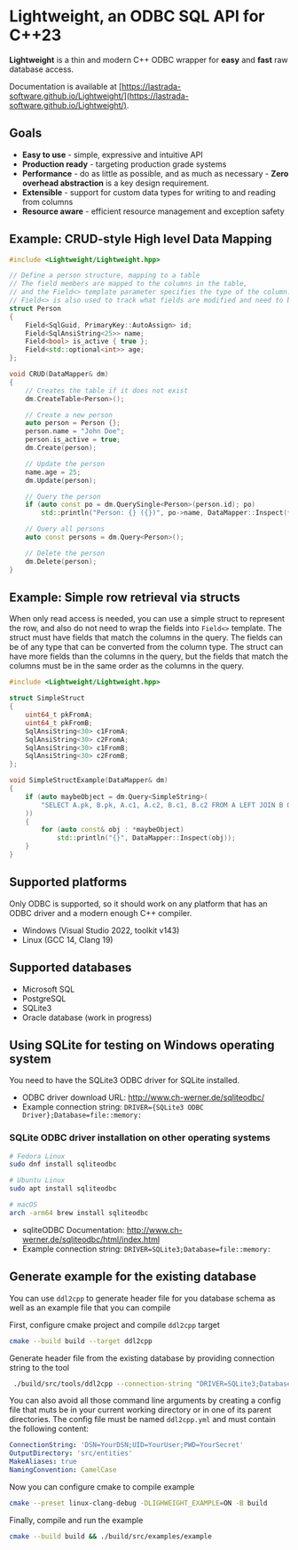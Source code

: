 # Lightweight, an ODBC SQL API for C++23

**Lightweight** is a thin and modern C++ ODBC wrapper for **easy** and **fast** raw database access.

Documentation is available at [https://lastrada-software.github.io/Lightweight/](https://lastrada-software.github.io/Lightweight/).

## Goals

- **Easy to use** - simple, expressive and intuitive API
- **Production ready** - targeting production grade systems
- **Performance** - do as little as possible, and as much as necessary - **Zero overhead abstraction** is a key design requirement.
- **Extensible** - support for custom data types for writing to and reading from columns
- **Resource aware** - efficient resource management and exception safety

## Example: CRUD-style High level Data Mapping

```cpp
#include <Lightweight/Lightweight.hpp>

// Define a person structure, mapping to a table
// The field members are mapped to the columns in the table,
// and the Field<> template parameter specifies the type of the column.
// Field<> is also used to track what fields are modified and need to be updated.
struct Person
{
    Field<SqlGuid, PrimaryKey::AutoAssign> id;
    Field<SqlAnsiString<25>> name;
    Field<bool> is_active { true };
    Field<std::optional<int>> age;
};

void CRUD(DataMapper& dm)
{
    // Creates the table if it does not exist
    dm.CreateTable<Person>();

    // Create a new person
    auto person = Person {};
    person.name = "John Doe";
    person.is_active = true;
    dm.Create(person);

    // Update the person
    name.age = 25;
    dm.Update(person);

    // Query the person
    if (auto const po = dm.QuerySingle<Person>(person.id); po)
        std::println("Person: {} ({})", po->name, DataMapper::Inspect(*po));

    // Query all persons
    auto const persons = dm.Query<Person>(); 

    // Delete the person
    dm.Delete(person);
}
```

## Example: Simple row retrieval via structs

When only read access is needed, you can use a simple struct to represent the row,
and also do not need to wrap the fields into `Field<>` template.
The struct must have fields that match the columns in the query. The fields can be of any type that can be converted from the column type. The struct can have more fields than the columns in the query, but the fields that match the columns must be in the same order as the columns in the query.

```cpp
#include <Lightweight/Lightweight.hpp>

struct SimpleStruct
{
    uint64_t pkFromA;
    uint64_t pkFromB;
    SqlAnsiString<30> c1FromA;
    SqlAnsiString<30> c2FromA;
    SqlAnsiString<30> c1FromB;
    SqlAnsiString<30> c2FromB;
};

void SimpleStructExample(DataMapper& dm)
{
    if (auto maybeObject = dm.Query<SimpleString>(
        "SELECT A.pk, B.pk, A.c1, A.c2, B.c1, B.c2 FROM A LEFT JOIN B ON A.pk = B.pk"); maybeObject)
    ))
    {
        for (auto const& obj : *maybeObject)
            std::println("{}", DataMapper::Inspect(obj));
    }
}
```

## Supported platforms

Only ODBC is supported, so it should work on any platform that has an ODBC driver and
a modern enough C++ compiler.

- Windows (Visual Studio 2022, toolkit v143)
- Linux (GCC 14, Clang 19)

## Supported databases

- Microsoft SQL
- PostgreSQL
- SQLite3
- Oracle database (work in progress)

## Using SQLite for testing on Windows operating system

You need to have the SQLite3 ODBC driver for SQLite installed.

- ODBC driver download URL: http://www.ch-werner.de/sqliteodbc/
- Example connection string: `DRIVER={SQLite3 ODBC Driver};Database=file::memory:`

### SQLite ODBC driver installation on other operating systems

```sh
# Fedora Linux
sudo dnf install sqliteodbc

# Ubuntu Linux
sudo apt install sqliteodbc

# macOS
arch -arm64 brew install sqliteodbc
```

- sqliteODBC Documentation: http://www.ch-werner.de/sqliteodbc/html/index.html
- Example connection string: `DRIVER=SQLite3;Database=file::memory:`


## Generate example for the existing database

You can use `ddl2cpp` to generate header file for you database schema as well as an example file that you can compile

First, configure cmake project and compile `ddl2cpp` target
``` sh
cmake --build build --target ddl2cpp 
```

Generate header file from the existing database by providing connection string to the tool 
``` sh
 ./build/src/tools/ddl2cpp --connection-string "DRIVER=SQLite3;Database=test.db" --make-aliases --naming-convention CamelCase  --output ./src/examples/example.hpp --generate-example
```

You can also avoid all those command line arguments by creating a config file that muts be in your
current working directory or in one of its parent directories.
The config file must be named `ddl2cpp.yml` and must contain the following content:

```yaml
ConnectionString: 'DSN=YourDSN;UID=YourUser;PWD=YourSecret'
OutputDirectory: 'src/entities'
MakeAliases: true
NamingConvention: CamelCase
```

Now you can configure cmake to compile example

``` sh
cmake --preset linux-clang-debug -DLIGHWEIGHT_EXAMPLE=ON -B build
```

Finally, compile and run the example

``` sh
cmake --build build && ./build/src/examples/example
```
